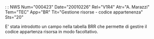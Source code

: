  :  : NWS Num="000423" Date="20010226" Rel="V1R4" Atr="A. Marazzi" Tem="TEC" App="BR" Tit="Gestione risorse - codice appartenenza" Sts="20"

E' stata introdotto un campo nella tabella BRR che permette di gestire il codice appartenza risorsa
in modo facoltativo.



